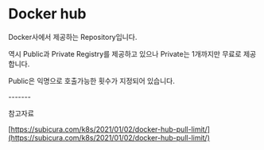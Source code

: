 # Docker hub

Docker사에서 제공하는 Repository입니다.

역시 Public과 Private Registry를 제공하고 있으나 Private는 1개까지만 무료로 제공합니다.

Public은 익명으로 호출가능한 횟수가 지정되어 있습니다.

\-------

참고자료

[https://subicura.com/k8s/2021/01/02/docker-hub-pull-limit/](https://subicura.com/k8s/2021/01/02/docker-hub-pull-limit/)
